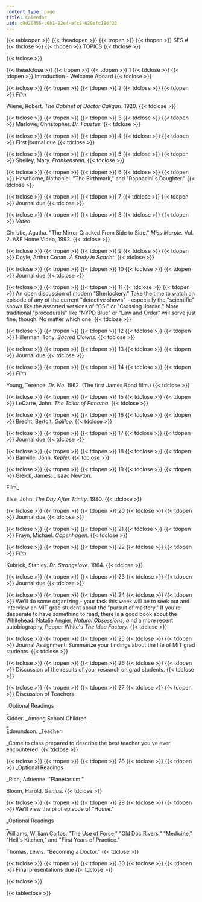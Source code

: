 ```yaml
---
content_type: page
title: Calendar
uid: c9d20455-c6b1-22e4-afc8-629efc186f23
---
```


{{< tableopen >}}
{{< theadopen >}}
{{< tropen >}}
{{< thopen >}}
SES #
{{< thclose >}}
{{< thopen >}}
TOPICS
{{< thclose >}}

{{< trclose >}}

{{< theadclose >}}
{{< tropen >}}
{{< tdopen >}}
1
{{< tdclose >}}
{{< tdopen >}}
Introduction - Welcome Aboard
{{< tdclose >}}

{{< trclose >}}
{{< tropen >}}
{{< tdopen >}}
2
{{< tdclose >}}
{{< tdopen >}}
_Film_  
  
Wiene, Robert. _The Cabinet of Doctor Caligari_. 1920.
{{< tdclose >}}

{{< trclose >}}
{{< tropen >}}
{{< tdopen >}}
3
{{< tdclose >}}
{{< tdopen >}}
Marlowe, Christopher. _Dr. Faustus._
{{< tdclose >}}

{{< trclose >}}
{{< tropen >}}
{{< tdopen >}}
4
{{< tdclose >}}
{{< tdopen >}}
First journal due
{{< tdclose >}}

{{< trclose >}}
{{< tropen >}}
{{< tdopen >}}
5
{{< tdclose >}}
{{< tdopen >}}
Shelley, Mary. _Frankenstein._
{{< tdclose >}}

{{< trclose >}}
{{< tropen >}}
{{< tdopen >}}
6
{{< tdclose >}}
{{< tdopen >}}
Hawthorne, Nathaniel. "The Birthmark," and "Rappacini's Daughter."
{{< tdclose >}}

{{< trclose >}}
{{< tropen >}}
{{< tdopen >}}
7
{{< tdclose >}}
{{< tdopen >}}
Journal due
{{< tdclose >}}

{{< trclose >}}
{{< tropen >}}
{{< tdopen >}}
8
{{< tdclose >}}
{{< tdopen >}}
_Video_  
  
Christie, Agatha. "The Mirror Cracked From Side to Side." _Miss Marple._ Vol. 2. A&E Home Video, 1992.
{{< tdclose >}}

{{< trclose >}}
{{< tropen >}}
{{< tdopen >}}
9
{{< tdclose >}}
{{< tdopen >}}
Doyle, Arthur Conan. _A Study in Scarlet._
{{< tdclose >}}

{{< trclose >}}
{{< tropen >}}
{{< tdopen >}}
10
{{< tdclose >}}
{{< tdopen >}}
Journal due
{{< tdclose >}}

{{< trclose >}}
{{< tropen >}}
{{< tdopen >}}
11
{{< tdclose >}}
{{< tdopen >}}
An open discussion of modern "Sherlockery." Take the time to watch an episode of any of the current "detective shows" - especially the "scientific" shows like the assorted versions of "CSI" or "Crossing Jordan." More traditional "procedurals" like "NYPD Blue" or "Law and Order" will serve just fine, though. No matter which one.
{{< tdclose >}}

{{< trclose >}}
{{< tropen >}}
{{< tdopen >}}
12
{{< tdclose >}}
{{< tdopen >}}
Hillerman, Tony. _Sacred Clowns._
{{< tdclose >}}

{{< trclose >}}
{{< tropen >}}
{{< tdopen >}}
13
{{< tdclose >}}
{{< tdopen >}}
Journal due
{{< tdclose >}}

{{< trclose >}}
{{< tropen >}}
{{< tdopen >}}
14
{{< tdclose >}}
{{< tdopen >}}
_Film_  
  
Young, Terence. _Dr. No_. 1962. (The first James Bond film.)
{{< tdclose >}}

{{< trclose >}}
{{< tropen >}}
{{< tdopen >}}
15
{{< tdclose >}}
{{< tdopen >}}
LeCarre, John. _The Tailor of Panama._
{{< tdclose >}}

{{< trclose >}}
{{< tropen >}}
{{< tdopen >}}
16
{{< tdclose >}}
{{< tdopen >}}
Brecht, Bertolt. _Galileo._
{{< tdclose >}}

{{< trclose >}}
{{< tropen >}}
{{< tdopen >}}
17
{{< tdclose >}}
{{< tdopen >}}
Journal due
{{< tdclose >}}

{{< trclose >}}
{{< tropen >}}
{{< tdopen >}}
18
{{< tdclose >}}
{{< tdopen >}}
Banville, John. _Kepler._
{{< tdclose >}}

{{< trclose >}}
{{< tropen >}}
{{< tdopen >}}
19
{{< tdclose >}}
{{< tdopen >}}
Gleick, James. _Isaac Newton.  
  
Film_  
  
Else, John. _The Day After Trinity_. 1980.
{{< tdclose >}}

{{< trclose >}}
{{< tropen >}}
{{< tdopen >}}
20
{{< tdclose >}}
{{< tdopen >}}
Journal due
{{< tdclose >}}

{{< trclose >}}
{{< tropen >}}
{{< tdopen >}}
21
{{< tdclose >}}
{{< tdopen >}}
Frayn, Michael. _Copenhagen._
{{< tdclose >}}

{{< trclose >}}
{{< tropen >}}
{{< tdopen >}}
22
{{< tdclose >}}
{{< tdopen >}}
_Film_  
  
Kubrick, Stanley. _Dr. Strangelove_. 1964.
{{< tdclose >}}

{{< trclose >}}
{{< tropen >}}
{{< tdopen >}}
23
{{< tdclose >}}
{{< tdopen >}}
Journal due
{{< tdclose >}}

{{< trclose >}}
{{< tropen >}}
{{< tdopen >}}
24
{{< tdclose >}}
{{< tdopen >}}
We'll do some organizing - your task this week will be to seek out and interview an MIT grad student about the "pursuit of mastery." If you're desperate to have something to read, there is a good book about the Whitehead: Natalie Angier, _Natural Obsessions, a_ nd a more recent autobiography, Pepper White's _The Idea Factory._
{{< tdclose >}}

{{< trclose >}}
{{< tropen >}}
{{< tdopen >}}
25
{{< tdclose >}}
{{< tdopen >}}
Journal Assignment: Summarize your findings about the life of MIT grad students.
{{< tdclose >}}

{{< trclose >}}
{{< tropen >}}
{{< tdopen >}}
26
{{< tdclose >}}
{{< tdopen >}}
Discussion of the results of your research on grad students.
{{< tdclose >}}

{{< trclose >}}
{{< tropen >}}
{{< tdopen >}}
27
{{< tdclose >}}
{{< tdopen >}}
Discussion of Teachers  
  
_Optional Readings  
_  
Kidder. _Among School Children.  
_  
Edmundson. _Teacher.  
  
_Come to class prepared to describe the best teacher you've ever encountered.
{{< tdclose >}}

{{< trclose >}}
{{< tropen >}}
{{< tdopen >}}
28
{{< tdclose >}}
{{< tdopen >}}
_Optional Readings  
  
_Rich, Adrienne. "Planetarium."  
  
Bloom, Harold. _Genius._
{{< tdclose >}}

{{< trclose >}}
{{< tropen >}}
{{< tdopen >}}
29
{{< tdclose >}}
{{< tdopen >}}
We'll view the pilot episode of "House."  
  
_Optional Readings  
_  
Williams, William Carlos. "The Use of Force," "Old Doc Rivers," "Medicine," "Hell's Kitchen," and "First Years of Practice."  
  
Thomas, Lewis. "Becoming a Doctor."
{{< tdclose >}}

{{< trclose >}}
{{< tropen >}}
{{< tdopen >}}
30
{{< tdclose >}}
{{< tdopen >}}
Final presentations due
{{< tdclose >}}

{{< trclose >}}

{{< tableclose >}}